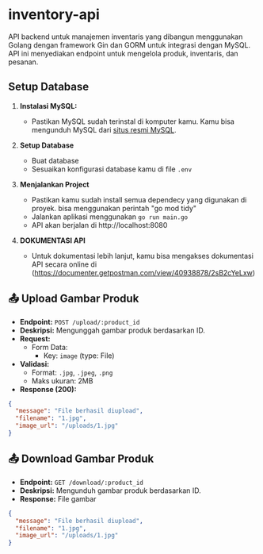 # inventory-api

API backend untuk manajemen inventaris yang dibangun menggunakan Golang dengan framework Gin dan GORM untuk integrasi dengan MySQL. API ini menyediakan endpoint untuk mengelola produk, inventaris, dan pesanan.

## Setup Database

1. **Instalasi MySQL:**
   - Pastikan MySQL sudah terinstal di komputer kamu. Kamu bisa mengunduh MySQL dari [situs resmi MySQL](https://dev.mysql.com/downloads/installer/).
   
2. **Setup Database**
   - Buat database
   - Sesuaikan konfigurasi database kamu di file `.env`
  
3. **Menjalankan Project**
   - Pastikan kamu sudah install semua dependecy yang digunakan di proyek. bisa menggunakan perintah "go mod tidy"
   - Jalankan aplikasi menggunakan `go run main.go`
   - API akan berjalan di http://localhost:8080

4. **DOKUMENTASI API**
   - Untuk dokumentasi lebih lanjut, kamu bisa mengakses dokumentasi API secara online di (https://documenter.getpostman.com/view/40938878/2sB2cYeLxw)


## 📤 Upload Gambar Produk

- **Endpoint:** `POST /upload/:product_id`
- **Deskripsi:** Mengunggah gambar produk berdasarkan ID.
- **Request:**
  - Form Data:
    - Key: `image` (type: File)
- **Validasi:**
  - Format: `.jpg`, `.jpeg`, `.png`
  - Maks ukuran: 2MB
- **Response (200):**

```json
{
  "message": "File berhasil diupload",
  "filename": "1.jpg",
  "image_url": "/uploads/1.jpg"
}
```


## 📤 Download Gambar Produk

- **Endpoint:** `GET /download/:product_id`
- **Deskripsi:** Mengunduh gambar produk berdasarkan ID.
- **Response:** File gambar

```json
{
  "message": "File berhasil diupload",
  "filename": "1.jpg",
  "image_url": "/uploads/1.jpg"
}